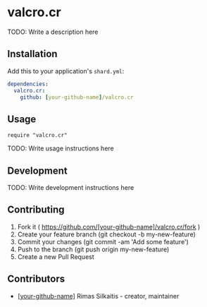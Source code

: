 # valcro.cr

TODO: Write a description here

## Installation


Add this to your application's `shard.yml`:

```yaml
dependencies:
  valcro.cr:
    github: [your-github-name]/valcro.cr
```


## Usage


```crystal
require "valcro.cr"
```


TODO: Write usage instructions here

## Development

TODO: Write development instructions here

## Contributing

1. Fork it ( https://github.com/[your-github-name]/valcro.cr/fork )
2. Create your feature branch (git checkout -b my-new-feature)
3. Commit your changes (git commit -am 'Add some feature')
4. Push to the branch (git push origin my-new-feature)
5. Create a new Pull Request

## Contributors

- [[your-github-name]](https://github.com/[your-github-name]) Rimas Silkaitis - creator, maintainer
